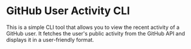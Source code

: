 # GitHub User Activity CLI

This is a simple CLI tool that allows you to view the recent activity of a GitHub user. It fetches the user's public activity from the GitHub API and displays it in a user-friendly format.
